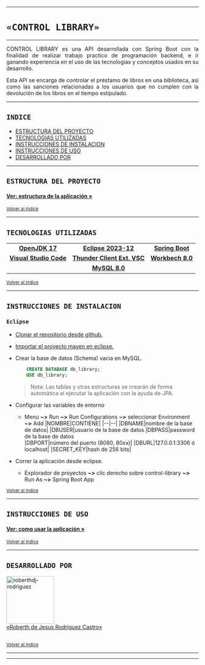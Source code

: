 
---
# `«CONTROL LIBRARY»`
---

<p align="justify"> CONTROL LIBRARY es una API desarrollada con Spring Boot con la finalidad de realizar trabajo practico de programación backend, e ir ganando experiencia en el uso de las tecnologías y conceptos usados en su desarrollo.</p>

<p align="justify"> Esta API se encarga de controlar el préstamo de libros en una biblioteca, así como las sanciones relacionadas a los usuarios que no cumplen con la devolución de los libros en el tiempo estipulado.
</p>

---

## `INDICE`

* [ESTRUCTURA DEL PROYECTO](#estructura-del-proyecto)
* [TECNOLOGIAS UTILIZADAS](#tecnologias-utilizadas)
* [INSTRUCCIONES DE INSTALACION](#instrucciones-de-instalacion)
* [INSTRUCCIONES DE USO](#instrucciones-de-uso)
* [DESARROLLADO POR](#desarrollado-por)

---

## `ESTRUCTURA DEL PROYECTO`

#### [Ver: estructura de la aplicación »](/readme/STRUCTURE.md)

<sub>[Volver al índice](#indice)</sub>

---

## `TECNOLOGIAS UTILIZADAS`

||||
|:---:|:---:|:---:|
|[**OpenJDK 17**]("https://jdk.java.net/archive/")|[**Eclipse 2023-12**]("https://www.eclipse.org/downloads/packages/release/2023-12/r")|[**Spring Boot**]("https://spring.io/projects/spring-boot#overview")|
|[**Visual Studio Code**]("https://code.visualstudio.com/download")|[**Thunder Client Ext. VSC**]("https://marketplace.visualstudio.com/items?itemName=rangav.vscode-thunder-client")|[**Workbech 8.0**]("https://dev.mysql.com/downloads/mysql/8.0.html")|
||[**MySQL 8.0**]("https://dev.mysql.com/downloads/mysql/8.0.html")||

<sub>[Volver al índice](#indice)</sub>

---

## `INSTRUCCIONES DE INSTALACION`
### `Eclipse`

- [Clonar el repositorio desde github.]("https://docs.github.com/es/repositories/creating-and-managing-repositories/cloning-a-repository")

- [Importar el proyecto maven en eclipse.]("https://chuidiang.org/index.php?title=Crear_proyecto_Maven_en_Eclipse#Importar_un_proyecto_maven_existente_en_Eclipse")

- Crear la base de datos (Schema) vacia en MySQL.

    ``` SQL
        CREATE DATABASE db_library;
        USE db_library;
    ```      
    > Nota: Las tablas y otras estructuras se crearán de forma automática al ejecutar la aplicación con la ayuda de JPA.

- Configurar las variables de entorno  

    - Menu **~>** Run **~>** Run Configurations **~>** seleccionar Environment **~>** Add
        |NOMBRE|CONTIENE|
        |--|--|
        |DBNAME|nombre de la base de datos|
        |DBUSER|usuario de la base de datos
        |DBPASS|password de la base de datos  
        |DBPORT|número del puerto (8080, 80xx)|
        |DBURL|127.0.0.1:3306 ó localhost|
        |SECRET_KEY|hash de 256 bits|

- Correr la aplicación desde eclipse.
    - Explorador de proyectos **~>** clic derecho sobre control-library **~>** Run As **~>** Spring Boot App

<sub>[Volver al índice](#indice)</sub>

---

## `INSTRUCCIONES DE USO`

#### [Ver: como usar la aplicación »](/readme/USE.md)

<sub>[Volver al índice](#indice)</sub>

---

## `DESARROLLADO POR`

<a href="https://github.com/roberthdj" target="blank">
    <img align="center" src="https://avatars.githubusercontent.com/u/120141795?v=4" alt="roberthdj-rodriguez" height="125" width="125"/>
    <br>
    «Roberth de Jesus Rodriguez Castro»  
    <br><br>      
</a>

<sub>[Volver al índice](#indice)</sub>

---
---
